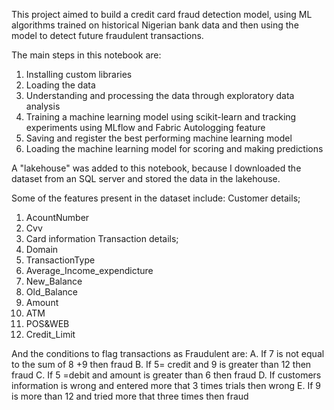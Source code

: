 This project aimed to build a credit card fraud detection model, using ML algorithms trained on historical Nigerian bank data and then using the model to detect future fraudulent transactions.

The main steps in this notebook are:
1. Installing custom libraries
2. Loading the data 
3. Understanding and processing the data through exploratory data analysis
4. Training a machine learning model using scikit-learn and tracking experiments using MLflow and Fabric Autologging feature
5. Saving and register the best performing machine learning model
6. Loading the machine learning model for scoring and making predictions


A "lakehouse" was added to this notebook, because I downloaded the dataset from an SQL server and stored the data in the lakehouse. 

Some of the features present in the dataset include:
Customer details;
1.	AcountNumber	
2.	Cvv
3.	Card information
Transaction details;
4.	Domain
5.	TransactionType
6.	Average_Income_expendicture	
7.	New_Balance	
8.	Old_Balance
9.	Amount
10.	ATM 
11.	POS&WEB
12.	Credit_Limit

And the conditions to flag transactions as Fraudulent are:
A.	If 7 is not equal to the sum of 8 +9 then fraud
B.	If 5= credit and 9 is greater than 12 then fraud
C.	If 5 =debit and amount is greater than 6 then fraud
D.	If customers information is wrong and entered more that 3 times trials then wrong
E.	If 9 is more than 12 and tried more that three times then fraud
